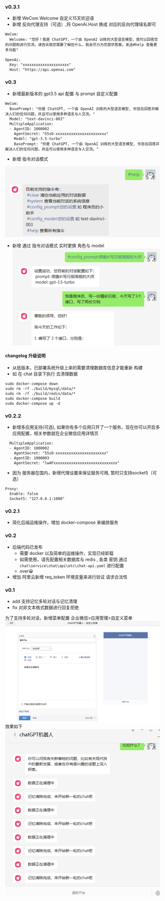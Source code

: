 
### v0.3.1
- 新增 WeCom.Welcome 自定义15天欢迎语
- 新增 反向代理支持（可选）,将 OpenAi.Host 换成 对应的反向代理域名即可

```shell
WeCom:
  Welcome: "您好！我是 ChatGPT，一个由 OpenAI 训练的大型语言模型，我可以回答您的问题和进行交流。请告诉我您需要了解些什么，我会尽力为您提供答案。发送#help 查看更多功能"

OpenAi:
  Key: "xxxxxxxxxxxxxxxxxxxxx"
  Host: "https://api.openai.com"
```
### v0.3
- 新增最新版本的 gpt3.5 api 配置 与 prompt 自定义配置
```
WeCom:
  BasePrompt: "你是 ChatGPT, 一个由 OpenAI 训练的大型语言模型, 你旨在回答并解决人们的任何问题，并且可以使用多种语言与人交流。"
  Model: "text-davinci-003"
  MultipleApplication:
  - AgentID: 1000002
    AgentSecret: "55sO-xxxxxxxxxxxxxxxxxxxxxxx"
    Model: "gpt-3.5-turbo"
    BasePrompt: "你是 ChatGPT, 一个由 OpenAI 训练的大型语言模型, 你旨在回答并解决人们的任何问题，并且可以使用多种语言与人交流。"
```
- 新增 指令对话模式

![image22.png](./image22.png)

- 新增 通过 指令对话模式 实时更换 角色与 model
  ![image23.png](./image23.png)

#### changelog 升级说明
- 从低版本，已部署系统升级上来的需要清理数据库信息才能重新 构建
- 如 在 chat 目录下执行 去清理数据
```shell
sudo docker-compose down
sudo rm -rf ./build/mysql/data/*
sudo rm -rf ./build/redis/data/*
sudo docker-compose build 
sudo docker-compose up -d
```

### v0.2.2
- 新增多应用支持(可选), 如果你有多个应用只开了一个服务，现在你可以开启多应用配置，相关参数就在企业微信应用详情页
```
  MultipleApplication:
  - AgentID: 1000002
    AgentSecret: "55sO-xxxxxxxxxxxxxxxxxxxxxxx"
  - AgentID: 1000003
    AgentSecret: "lwAFxxxxxxxxxxxxxxxxxxxxxxxxxxxxx"
```
- 因为 服务器在国内，新增代理设置来保证服务可用, 暂时只支持socket5（可选）
```
Proxy:
  Enable: false
  Socket5: "127.0.0.1:1080"
```

### v0.2.1
- 简化后端运维操作，增加 docker-compose 来编排服务

### v0.2

- 后端代码已发布
  - 需要 docker 以及简单的运维操作，实现已经卸载
  - 如需使用，请先配置相关数据库与 redis , 各类 密钥 通过 `chat\service\chat\api\etc\chat-api.yaml` 进行配置
  - over😀
- 增加 阿里云新增 req_token 环境变量来进行验证 请求合法性

### v0.1

- add 支持记忆多轮对话与记忆清理
- fix 对非文本格式数据进行回复拒绝

为了支持多轮对话，新增菜单配置  企业微信>应用管理>自定义菜单
![image14.png](./image14.png)
效果如下
![image15.png](./image15.png)